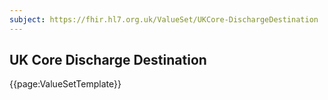 ```yaml
---
subject: https://fhir.hl7.org.uk/ValueSet/UKCore-DischargeDestination
---
```

## UK Core Discharge Destination

{{page:ValueSetTemplate}}